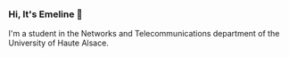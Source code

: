 ### Hi, It's Emeline 👋

I'm a student in the Networks and Telecommunications department of the University of Haute Alsace.

